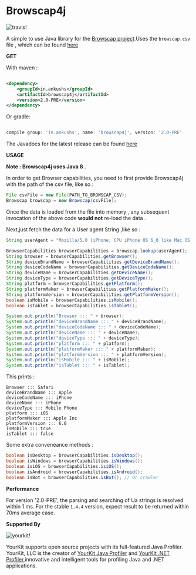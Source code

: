# Browscap4j

![travis!](https://travis-ci.org/ankushs92/Browscap4j.svg?branch=master "travis")


A simple to use Java library for the [Browscap project](http://browscap.org/).Uses the `browscap.csv` file , which can be found [here](http://browscap.org/stream?q=BrowsCapCSV)

**GET**

With maven :

```xml

<dependency>
    <groupId>in.ankushs</groupId>
    <artifactId>browscap4j</artifactId>
    <version>2.0-PRE</version>
</dependency>

```

Or gradle:

```groovy

compile group: 'in.ankushs', name: 'browscap4j', version: '2.0-PRE'

```

The Javadocs for the latest release can be found [here](http://www.javadoc.io/doc/in.ankushs/browscap4j/1.4.4)

**USAGE**

**Note : Browscap4j uses Java 8** .

In order to get Browser capabilities, you need to first provide Browscap4j with the path of the csv file, like so :

```java
File csvFile = new File(PATH_TO_BROWSCAP_CSV);
Browscap browscap = new Browscap(csvFile);
```

Once the data is loaded from the file into memory , any subsequent invocation of the above code **would not** re-load the data . 

Next,just fetch the data for a User agent String ,like so :

```java
String userAgent = "Mozilla/5.0 (iPhone; CPU iPhone OS 6_0 like Mac OS X) AppleWebKit/536.26 (KHTML, like Gecko) Version/6.0 Mobile/10A5376e Safari/8536.25";

BrowserCapabilities browserCapabilities = browscap.lookup(userAgent); 
String browser = browserCapabilities.getBrowser();
String deviceBrandName = browserCapabilities.getDeviceBrandName(); 
String deviceCodeName = browserCapabilities.getDeviceCodeName();
String deviceName = browserCapabilities.getDeviceName();
String deviceType = browserCapabilities.getDeviceType();
String platform = browserCapabilities.getPlatform();
String platformMaker = browserCapabilities.getPlatformMaker();
String platformVersion = browserCapabilities.getPlatformVersion();
boolean isMobile = browserCapabilities.isMobile();
boolean isTablet = browserCapabilities.isTablet();

System.out.println("Browser ::: " + browser);
System.out.println("deviceBrandName ::: " + deviceBrandName);
System.out.println("deviceCodeName ::: " + deviceCodeName);
System.out.println("deviceName ::: " + deviceName);
System.out.println("deviceType ::: " + deviceType);
System.out.println("platform ::: " + platform);
System.out.println("platformMaker ::: " + platformMaker);
System.out.println("platformVersion ::: " + platformVersion);
System.out.println("isMobile ::: " + isMobile);
System.out.println("isTablet ::: " + isTablet);
```

This prints : 

```
Browser ::: Safari
deviceBrandName ::: Apple
deviceCodeName ::: iPhone
deviceName ::: iPhone
deviceType ::: Mobile Phone
platform ::: iOS
platformMaker ::: Apple Inc
platformVersion ::: 6.0
isMobile ::: true
isTablet ::: false
```

Some extra conveneance methods :

```java
boolean isDesktop = browserCapabilities.isDesktop();
boolean isWindows = browserCapabilities.isWindows();
boolean isiOS = browserCapabilities.isiOS();
boolean isAndroid = browserCapabilities.isAndroid();
boolean isBot = browserCapabilities.isBot(); // Or crawler
```

**Performance**

For version '2.0-PRE', the parsing and searching of Ua strings is resolved within 1 ms.
For the stable `1.4.4` version, expect result to be returned within 70ms average case.


**Supported By**

![yourkit!](https://www.yourkit.com/images/yklogo.png "yourkit")


YourKit supports open source projects with its full-featured Java Profiler.
YourKit, LLC is the creator of [YourKit Java Profiler](https://www.yourkit.com/java/profiler/index.jsp) and [YourKit .NET Profiler](https://www.yourkit.com/.net/profiler/index.jsp),innovative and intelligent tools for profiling Java and .NET applications.

